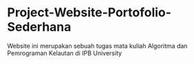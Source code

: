 # Project-Website-Portofolio-Sederhana

Website ini merupakan sebuah tugas mata kuliah Algoritma dan Pemrograman Kelautan di IPB University 
